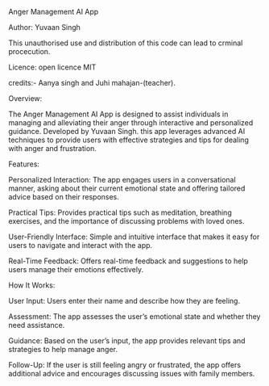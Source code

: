 Anger Management AI App

Author: Yuvaan Singh

This unauthorised use and distribution of this code can lead to crminal procecution. 

Licence: open licence MIT

credits:- Aanya singh and Juhi mahajan-(teacher).

Overview:

The Anger Management AI App is designed to assist individuals in managing and alleviating their anger through interactive and personalized guidance. Developed by Yuvaan Singh.
this app leverages advanced AI techniques to provide users with effective strategies and tips for dealing with anger and frustration.

Features:

Personalized Interaction: The app engages users in a conversational manner, asking about their current emotional state and offering tailored advice based on their responses.

Practical Tips: Provides practical tips such as meditation, breathing exercises, and the importance of discussing problems with loved ones.

User-Friendly Interface: Simple and intuitive interface that makes it easy for users to navigate and interact with the app.

Real-Time Feedback: Offers real-time feedback and suggestions to help users manage their emotions effectively.

How It Works:

User Input: Users enter their name and describe how they are feeling.


Assessment: The app assesses the user’s emotional state and whether they need assistance.

Guidance: Based on the user’s input, the app provides relevant tips and strategies to help manage anger.

Follow-Up: If the user is still feeling angry or frustrated, the app offers additional advice and encourages discussing issues with family members.
